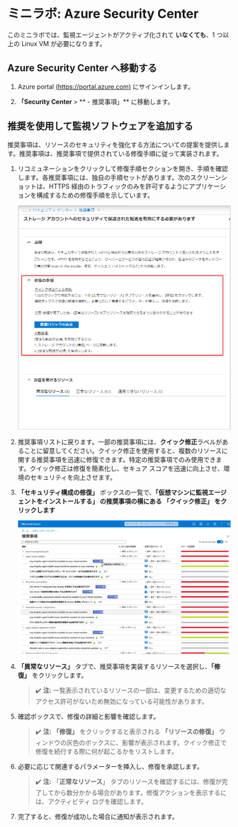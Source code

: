﻿# ミニラボ: Azure Security Center

このミニラボでは、監視エージェントがアクティブ化されて **いなくても**、1 つ以上の Linux VM が必要になります。

## Azure Security Center へ移動する

1. Azure portal [(https://portal.azure.com)](https://portal.azure.com/) にサインインします。

1. **「Security Center** > ** - 推奨事項」** に移動します。

## 推奨を使用して監視ソフトウェアを追加する

推奨事項は、リソースのセキュリティを強化する方法についての提案を提供します。推奨事項は、推奨事項で提供されている修復手順に従って実装されます。

1. リコミュネーションをクリックして修復手順セクションを開き、手順を確認します。各推奨事項には、独自の手順セットがあります。次のスクリーンショットは、HTTPS 経由のトラフィックのみを許可するようにアプリケーションを構成するための修復手順を示しています。

    ![修復手順の例のスクリーンショット。](../../Linked_Image_Files/security-center-remediate-recommendation.png)

1. 推奨事項リストに戻ります。一部の推奨事項には、**クイック修正**ラベルがあることに留意してください。クイック修正を使用すると、複数のリソースに関する推奨事項を迅速に修復できます。特定の推奨事項でのみ使用できます。クイック修正は修復を簡素化し、セキュア スコアを迅速に向上させ、環境のセキュリティを向上させます。

1. **「セキュリティ構成の修復」** ボックスの一覧で、**「仮想マシンに監視エージェントをインストールする」 の推奨事項の横にある **「クイック修正」** をクリックします**

    ![セキュリティ センター ページのスクリーンショット、クイック修正! ラベルが強調表示されます。](../../Linked_Image_Files/security-center-one-click-fix-select.png)

1. **「異常なリソース」** タブで、推奨事項を実装するリソースを選択し、**「修復」** をクリックします。

    >:heavy_check_mark: **注:** 一覧表示されているリソースの一部は、変更するための適切なアクセス許可がないため無効になっている可能性があります。

1. 確認ボックスで、修復の詳細と影響を確認します。

    >:heavy_check_mark: **注:** **「修復」** をクリックすると表示される **「リソースの修復」** ウィンドウの灰色のボックスに、影響が表示されます。クイック修正で修復を続行する際に何が起こるかをリストします。

1. 必要に応じて関連するパラメーターを挿入し、修復を承認します。

    >:heavy_check_mark: **注:** 「**正常なリソース**」 タブのリソースを確認するには、修復が完了してから数分かかる場合があります。修復アクションを表示するには、アクティビティ ログを確認します。

1. 完了すると、修復が成功した場合に通知が表示されます。
